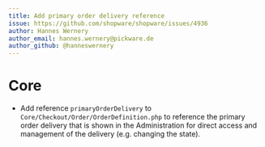 ```yaml
---
title: Add primary order delivery reference
issue: https://github.com/shopware/shopware/issues/4936
author: Hannes Wernery
author_email: hannes.wernery@pickware.de
author_github: @hanneswernery
---
```

# Core
* Add reference `primaryOrderDelivery` to `Core/Checkout/Order/OrderDefinition.php` to reference the primary order delivery
that is shown in the Administration for direct access and management of the delivery (e.g. changing the state).

